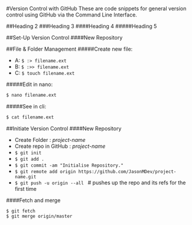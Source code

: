 #Version Control with GitHub
These are code snippets for general version control using GitHub via the Command Line Interface.

##Heading 2
###Heading 3
####Heading 4
#####Heading 5

##Set-Up Version Control
####New Repository 

##File & Folder Management
#####Create new file:
- A: ```$ :> filename.ext```
- B: ```$ :>> filename.ext```
- C: ```` $ touch filename.ext ````

#####Edit in nano:
 ```sh 
 $ nano filename.ext
 ```

#####See in cli:
```zsh 
$ cat filename.ext 
```
##Initiate Version Control
####New Repository 
- Create Folder : *project-name*
- Create repo in GitHub : *project-name*
- ```$ git init ```
- ```$ git add . ```
- ```$ git commit -am "Initialise Repository." ```
- ```$ git remote add origin https://github.com/JasonMDev/project-name.git ```
- ```$ git push -u origin --all ``` # pushes up the repo and its refs for the first time

####Fetch and merge

```$ git fetch ```
<br>
```$ git merge origin/master```

